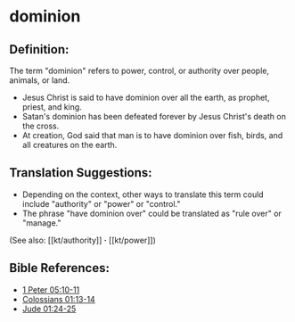 # dominion #

## Definition: ##

The term "dominion" refers to power, control, or authority over people, animals, or land.

* Jesus Christ is said to have dominion over all the earth, as prophet, priest, and king.
* Satan's dominion has been defeated forever by Jesus Christ's death on the cross.
* At creation, God said that man is to have dominion over fish, birds, and all creatures on the earth.

## Translation Suggestions: ##

* Depending on the context, other ways to translate this term could include "authority" or "power" or "control."
* The phrase "have dominion over" could be translated as "rule over" or "manage."

(See also: [[kt/authority]] **·** [[kt/power]])

## Bible References: ##

* [1 Peter 05:10-11](en/tn/1pe/help/05/10)
* [Colossians 01:13-14](en/tn/col/help/01/13)
* [Jude 01:24-25](en/tn/jud/help/01/24)